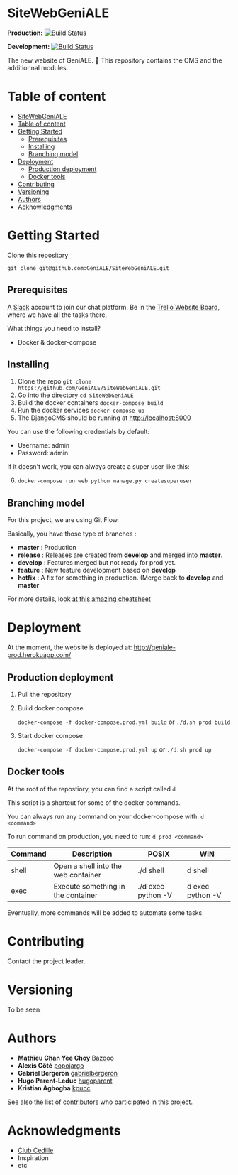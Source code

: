 # SiteWebGeniALE

__Production:__ [![Build Status](https://travis-ci.org/GeniALE/SiteWebGeniALE.svg?branch=master)](https://travis-ci.org/GeniALE/SiteWebGeniALE)

__Development:__ [![Build Status](https://travis-ci.org/GeniALE/SiteWebGeniALE.svg?branch=develop)](https://travis-ci.org/GeniALE/SiteWebGeniALE)

The new website of GeniALE. :beers:
This repository  contains the CMS and the additionnal modules.

# Table of content
- [SiteWebGeniALE](#sitewebgeniale)
- [Table of content](#table-of-content)
- [Getting Started](#getting-started)
  - [Prerequisites](#prerequisites)
  - [Installing](#installing)
  - [Branching model](#branching-model)
- [Deployment](#deployment)
  - [Production deployment](#production-deployment)
  - [Docker tools](#docker-tools)
- [Contributing](#contributing)
- [Versioning](#versioning)
- [Authors](#authors)
- [Acknowledgments](#acknowledgments)

# Getting Started

Clone this repository

```
git clone git@github.com:GeniALE/SiteWebGeniALE.git
```

## Prerequisites

A [Slack](https://slack.com/) account to join our chat platform.
Be in the [Trello Website Board](https://trello.com/b/t7NT6LjO/page-web-g%C3%A9niale), where we have all the tasks there.

What things you need to install?
  - Docker & docker-compose

## Installing

1. Clone the repo `git clone https://github.com/GeniALE/SiteWebGeniALE.git`
2. Go into the directory `cd SiteWebGeniALE`
3. Build the docker containers `docker-compose build`
4. Run the docker services `docker-compose up`
5. The DjangoCMS should be running at [http://localhost:8000](localhost:8000)

You can use the following credentials by default:

- Username: admin
- Password: admin

If it doesn't work, you can always create a super user like this:

6. `docker-compose run web python manage.py createsuperuser`

## Branching model

For this project, we are using Git Flow.

Basically, you have those type of branches :

- **master** : Production
- **release** : Releases are created from **develop** and merged into **master**.
- **develop** : Features merged but not ready for prod yet.
- **feature** : New feature development based on **develop**
- **hotfix** : A fix for something in production. (Merge back to **develop** and **master**

For more details, look [at this amazing cheatsheet](https://danielkummer.github.io/git-flow-cheatsheet/)

# Deployment

At the moment, the website is deployed at: http://geniale-prod.herokuapp.com/

## Production deployment

1. Pull the repository
2. Build docker compose 
    
    `docker-compose -f docker-compose.prod.yml build` or `./d.sh prod build`
3. Start docker compose 

    `docker-compose -f docker-compose.prod.yml up` or `./d.sh prod up`
    
## Docker tools

At the root of the repostiory, you can find a script called `d` 

This script is a shortcut for some of the docker commands.

You can always run any command on your docker-compose with: `d <command>`

To run command on production, you need to run: `d prod <command>`

| Command | Description                         | POSIX              | WIN              |
|---------|-------------------------------------|--------------------|------------------|
| shell   | Open a shell into the web container | ./d shell          | d shell          |
| exec    | Execute something in the container  | ./d exec python -V | d exec python -V |

Eventually, more commands will be added to automate some tasks.

# Contributing

Contact the project leader.

# Versioning

To be seen

# Authors

* **Mathieu Chan Yee Choy** [Bazooo](https://github.com/Bazooo)
* **Alexis Côté** [popojargo](https://github.com/popojargo)
* **Gabriel Bergeron** [gabrielbergeron](https://github.com/gabrielbergeron)
* **Hugo Parent-Leduc** [hugoparent](https://github.com/hugoparent)
* **Kristian Agbogba** [kpucc](https://github.com/kpucc)

See also the list of [contributors](https://github.com/GeniALE/SiteWebGeniALE/contributors) who participated in this project.

# Acknowledgments

* [Club Cedille](https://github.com/clubcedille)
* Inspiration
* etc
